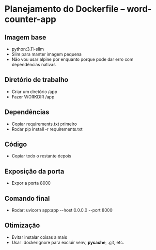 
# Planejamento do Dockerfile – word-counter-app

## Imagem base
- python:3.11-slim
- Slim para manter imagem pequena
- Não vou usar alpine por enquanto porque pode dar erro com dependências nativas

## Diretório de trabalho
- Criar um diretório /app
- Fazer WORKDIR /app

## Dependências
- Copiar requirements.txt primeiro
- Rodar pip install -r requirements.txt

## Código
- Copiar todo o restante depois

## Exposição da porta
- Expor a porta 8000

## Comando final
- Rodar: uvicorn app:app --host 0.0.0.0 --port 8000

## Otimização
- Evitar instalar coisas a mais
- Usar .dockerignore para excluir venv, __pycache__, .git, etc.
